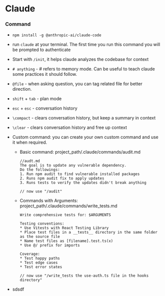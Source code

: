 # Claude

### Command
- ```npm install -g @anthropic-ai/claude-code```
- run ```claude``` at your terminal. The first time you run this command you will be prompted to authenticate
- Start with ```/init```, it helps claude analyzes the codebase for context
- ```# anything``` - # refers to memory mode. Can be useful to teach claude some practices it should follow.
- ```@file``` - when asking question, you can tag related file for better direction.
- ```shift``` + ```tab``` - plan mode
- ```esc``` + ```esc``` - conversation history
- ```\compact``` - clears conversation history, but keep a summary in context
- ```\clear``` - clears conversation history and free up context
- Custom command: you can create your own custom command and use it when required.
  - Basic command: project_path/.claude/commands/audit.md
    ```
    //audt.md
    The goal is to update any vulnerable dependency.
    Do the followings:
    1. Run npm audit to find vulnerable installed packages
    2. Runs npm audit fix to apply updates
    3. Runs tests to verify the updates didn't break anything

    // now use "/audit"
    ```
  - Commands with Arguments: project_path/.claude/commands/write_tests.md
    ```
    Write comprehensive tests for: $ARGUMENTS

    Testing conventions:
    * Use Vitests with React Testing Library
    * Place test files in a __tests__ directory in the same folder as the source file
    * Name test files as [filename].test.ts(x)
    * Use @/ prefix for imports

    Coverage:
    * Test happy paths
    * Test edge cases
    * Test error states

    // now use "/write_tests the use-auth.ts file in the hooks directory"
    ```
  
    
    
- sdsdf

